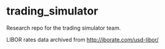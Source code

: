 # trading_simulator
Research repo for the trading simulator team.



LIBOR rates data archived from http://iborate.com/usd-libor/
